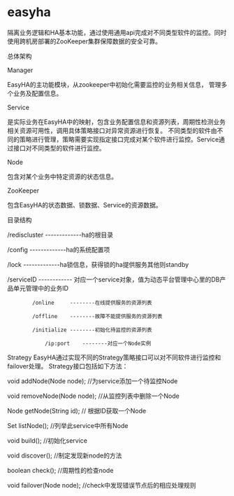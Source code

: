 easyha
======

隔离业务逻辑和HA基本功能，通过使用通用api完成对不同类型软件的监控。同时使用跨机房部署的ZooKeeper集群保障数据的安全可靠。

总体架构
 
Manager

EasyHA的主功能模块，从zookeeper中初始化需要监控的业务相关信息， 管理多个业务及配置信息。

Service

是实际业务在EasyHA中的映射，包含业务配置信息和资源列表，周期性检测业务相关资源可用性，调用具体策略接口对异常资源进行恢复。
不同类型的软件由不同的策略进行管理，策略需要实现指定接口完成对某个软件进行监控。Service通过接口对不同类型的软件进行监控。

Node

包含对某个业务中特定资源的状态信息。

ZooKeeper

包含EasyHA的状态数据、锁数据、Service的资源数据。

目录结构

/rediscluster -------------ha的根目录

/config	   -------------ha的系统配置项

/lock      -------------ha锁信息，获得锁的ha提供服务其他则standby

/serviceID ------------ 对应一个service对象，值为动态平台管理中心里的DB产品单元管理中的业务ID

			/online		--------在线提供服务的资源列表
			
			/offline    --------故障不能提供服务的资源列表
			
			/initialize --------初始化待监控的资源列表
			
				/ip:port	--------对应一个Node实例


Strategy
EasyHA通过实现不同的Strategy策略接口可以对不同软件进行监控和failover处理。
Strategy接口包括如下方法：

void addNode(Node node);   //为service添加一个待监控Node

void removeNode(Node node);   //从监控列表中删除一个Node

Node getNode(String id);   // 根据ID获取一个Node

Set<Node> listNode();    //列举此service中所有Node

void build();    //初始化service

void discover();     //制定发现新node的方法

boolean check();    //周期性的检查node

void failover(Node node);    //check中发现错误节点后的相应处理规则


